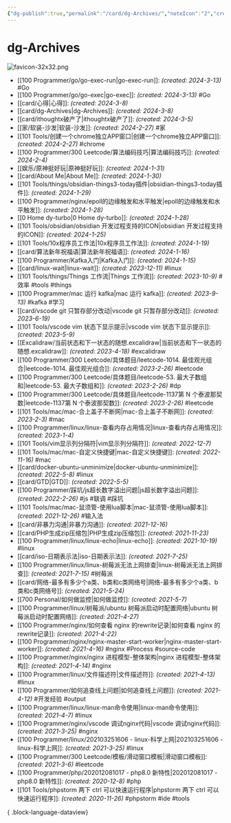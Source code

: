 ```yaml
---
{"dg-publish":true,"permalink":"/card/dg-Archives/","noteIcon":"2","created":"2024-03-08T16:50:22+08:00","updated":"2024-03-22T17:33:56+08:00"}
---
```



# dg-Archives

![favicon-32x32.png](/img/user/attachs/favicon-32x32.png)

- [[100 Programmer/go/go-exec-run\|go-exec-run]]:  _(created: 2024-3-13)_ #Go
- [[100 Programmer/go/go-exec\|go-exec]]:  _(created: 2024-3-13)_ #Go
- [[card/心得\|心得]]:  _(created: 2024-3-8)_ 
- [[card/dg-Archives\|dg-Archives]]:  _(created: 2024-3-8)_ 
- [[card/ithoughtx破产了\|ithoughtx破产了]]:  _(created: 2024-3-5)_ 
- [[家/软装-沙发\|软装-沙发]]:  _(created: 2024-2-27)_ #家
- [[101 Tools/创建一个chrome独立APP窗口\|创建一个chrome独立APP窗口]]:  _(created: 2024-2-27)_ #chrome
- [[100 Programmer/300 Leetcode/算法编码技巧\|算法编码技巧]]:  _(created: 2024-2-4)_ 
- [[娱乐/原神挺好玩\|原神挺好玩]]:  _(created: 2024-1-31)_ 
- [[card/About Me\|About Me]]:  _(created: 2024-1-30)_ 
- [[101 Tools/things/obsidian-things3-today插件\|obsidian-things3-today插件]]:  _(created: 2024-1-29)_ 
- [[100 Programmer/nginx/epoll的边缘触发和水平触发\|epoll的边缘触发和水平触发]]:  _(created: 2024-1-28)_ 
- [[0 Home dy-turbo\|0 Home dy-turbo]]:  _(created: 2024-1-28)_ 
- [[101 Tools/obsidian/obsidian 开发过程支持的ICON\|obsidian 开发过程支持的ICON]]:  _(created: 2024-1-25)_ 
- [[101 Tools/10x程序员工作法\|10x程序员工作法]]:  _(created: 2024-1-19)_ 
- [[card/算法新年祝福语\|算法新年祝福语]]:  _(created: 2024-1-16)_ 
- [[100 Programmer/Kafka入门\|Kafka入门]]:  _(created: 2024-1-15)_ 
- [[card/linux-wait\|linux-wait]]:  _(created: 2023-12-11)_ #linux
- [[101 Tools/things/Things 工作流\|Things 工作流]]:  _(created: 2023-10-9)_ #效率 #tools #things
- [[100 Programmer/mac 运行 kafka\|mac 运行 kafka]]:  _(created: 2023-9-13)_ #kafka #学习
- [[card/vscode git 只暂存部分改动\|vscode git 只暂存部分改动]]:  _(created: 2023-6-19)_ 
- [[101 Tools/vscode vim 状态下显示提示\|vscode vim 状态下显示提示]]:  _(created: 2023-5-9)_ 
- [[Excalidraw/当前状态和下一状态的随想.excalidraw\|当前状态和下一状态的随想.excalidraw]]:  _(created: 2023-4-18)_ #excalidraw
- [[100 Programmer/300 Leetcode/具体题目/leetcode-1014. 最佳观光组合\|leetcode-1014. 最佳观光组合]]:  _(created: 2023-2-26)_ #leetcode
- [[100 Programmer/300 Leetcode/具体题目/leetcode-53. 最大子数组和\|leetcode-53. 最大子数组和]]:  _(created: 2023-2-26)_ #dp
- [[100 Programmer/300 Leetcode/具体题目/leetcode-1137第 N 个泰波那契数\|leetcode-1137第 N 个泰波那契数]]:  _(created: 2023-2-26)_ #leetcode
- [[101 Tools/mac/mac-合上盖子不断网\|mac-合上盖子不断网]]:  _(created: 2023-2-3)_ #mac
- [[100 Programmer/linux/linux-查看内存占用情况\|linux-查看内存占用情况]]:  _(created: 2023-1-4)_ 
- [[101 Tools/vim显示列分隔符\|vim显示列分隔符]]:  _(created: 2022-12-7)_ 
- [[101 Tools/mac/mac-自定义快捷键\|mac-自定义快捷键]]:  _(created: 2022-11-16)_ #mac
- [[card/docker-ubuntu-unminimize\|docker-ubuntu-unminimize]]:  _(created: 2022-5-8)_ #linux
- [[card/GTD\|GTD]]:  _(created: 2022-5-5)_ 
- [[100 Programmer/踩坑/js超长数字溢出问题\|js超长数字溢出问题]]:  _(created: 2022-2-26)_ #js #联调 #踩坑
- [[101 Tools/mac/mac-鼠须管-使用lua脚本\|mac-鼠须管-使用lua脚本]]:  _(created: 2021-12-26)_ #输入法
- [[card/非暴力沟通\|非暴力沟通]]:  _(created: 2021-12-16)_ 
- [[card/PHP生成zip压缩包\|PHP生成zip压缩包]]:  _(created: 2021-11-23)_ 
- [[100 Programmer/linux/linux-echo\|linux-echo]]:  _(created: 2021-10-19)_ #linux
- [[card/iso-日期表示法\|iso-日期表示法]]:  _(created: 2021-7-25)_ 
- [[100 Programmer/linux/linux-树莓派无法上网排查\|linux-树莓派无法上网排查]]:  _(created: 2021-7-15)_ #树莓派
- [[card/网络-最多有多少个a类、b类和c类网络号\|网络-最多有多少个a类、b类和c类网络号]]:  _(created: 2021-5-24)_ 
- [[700 Personal/如何做监控\|如何做监控]]:  _(created: 2021-5-7)_ 
- [[100 Programmer/linux/树莓派/ubuntu 树莓派启动时配置网络\|ubuntu 树莓派启动时配置网络]]:  _(created: 2021-4-27)_ 
- [[100 Programmer/nginx/如何查看 nginx 的rewrite记录\|如何查看 nginx 的rewrite记录]]:  _(created: 2021-4-22)_ 
- [[100 Programmer/nginx/nginx-master-start-worker\|nginx-master-start-worker]]:  _(created: 2021-4-16)_ #nginx #Process #source-code
- [[100 Programmer/nginx/nginx 进程模型-整体架构\|nginx 进程模型-整体架构]]:  _(created: 2021-4-14)_ #nginx
- [[100 Programmer/linux/文件描述符\|文件描述符]]:  _(created: 2021-4-13)_ #linux
- [[100 Programmer/如何追查线上问题\|如何追查线上问题]]:  _(created: 2021-4-12)_ #开发经验 #output
- [[100 Programmer/linux/linux-man命令使用\|linux-man命令使用]]:  _(created: 2021-4-7)_ #linux
- [[100 Programmer/nginx/vscode 调试nginx代码\|vscode 调试nginx代码]]:  _(created: 2021-3-25)_ #nginx
- [[100 Programmer/linux/202103251606 - linux-科学上网\|202103251606 - linux-科学上网]]:  _(created: 2021-3-25)_ #linux
- [[100 Programmer/300 Leetcode/模板/滑动窗口模板\|滑动窗口模板]]:  _(created: 2021-3-6)_ #leetcode
- [[100 Programmer/php/202012081017 - php8.0 新特性\|202012081017 - php8.0 新特性]]:  _(created: 2020-12-8)_ #php
- [[101 Tools/phpstorm 两下 ctrl 可以快速运行程序\|phpstorm 两下 ctrl 可以快速运行程序]]:  _(created: 2020-11-26)_ #phpstorm #ide #tools

{ .block-language-dataview}
